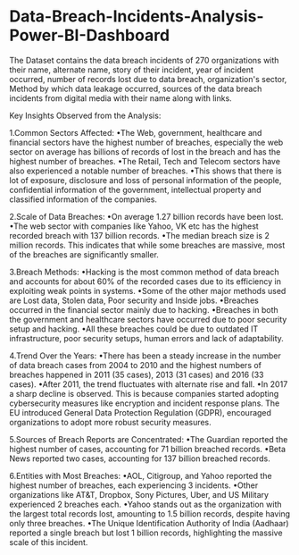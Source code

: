 # Data-Breach-Incidents-Analysis-Power-BI-Dashboard

The Dataset contains the data breach incidents of 270 organizations with their name, alternate name, story of their incident, year of incident occurred, number of records lost due to data breach, organization's sector, Method by which data leakage occurred, sources of the data breach incidents from digital media with their name along with links.

Key Insights Observed from the Analysis:

1.Common Sectors Affected:
•The Web, government, healthcare and financial sectors have the highest number of breaches, especially the web sector on average has billions of records of lost in the breach and has the highest number of breaches.
•The Retail, Tech and Telecom sectors have also experienced a notable number of breaches.
•This shows that there is lot of exposure, disclosure and loss of personal information of the people, confidential information of the government, intellectual property and classified information of the companies.

2.Scale of Data Breaches:
•On average 1.27 billion records have been lost.
•The web sector with companies like Yahoo, VK etc has the highest recorded breach with 137 billion records.
•The median breach size is 2 million records. This indicates that while some breaches are massive, most of the breaches are significantly smaller.

3.Breach Methods:
•Hacking is the most common method of data breach and accounts for about 60% of the recorded cases due to its efficiency in exploiting weak points in systems.
•Some of the other major methods used are Lost data, Stolen data, Poor security and Inside jobs.
•Breaches occurred in the financial sector mainly due to hacking.
•Breaches in both the government and healthcare sectors have occurred due to poor security setup and hacking.
•All these breaches could be due to outdated IT infrastructure, poor security setups, human errors and lack of adaptability.

4.Trend Over the Years:
•There has been a steady increase in the number of data breach cases from 2004 to 2010 and the highest numbers of breaches happened in 2011 (35 cases), 2013 (31 cases) and 2016 (33 cases).
•After 2011, the trend fluctuates with alternate rise and fall.
•In 2017 a sharp decline is observed. This is because companies started adopting cybersecurity measures like encryption and incident response plans. The EU introduced General Data Protection Regulation (GDPR), encouraged organizations to adopt more robust security measures.

5.Sources of Breach Reports are Concentrated:
•The Guardian reported the highest number of cases, accounting for 71 billion breached records.
•Beta News reported two cases, accounting for 137 billion breached records.

6.Entities with Most Breaches:
•AOL, Citigroup, and Yahoo reported the highest number of breaches, each experiencing 3 incidents.
•Other organizations like AT&T, Dropbox, Sony Pictures, Uber, and US Military experienced 2 breaches each.
•Yahoo stands out as the organization with the largest total records lost, amounting to 1.5 billion records, despite having only three breaches.
•The Unique Identification Authority of India (Aadhaar) reported a single breach but lost 1 billion records, highlighting the massive scale of this incident.
